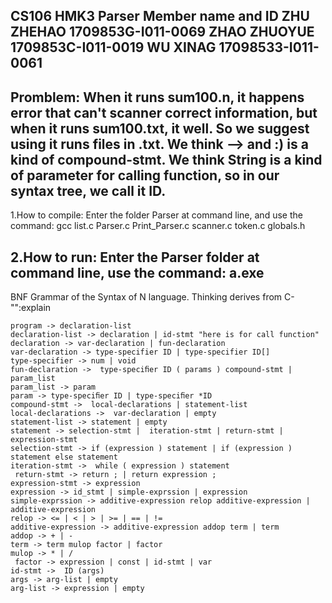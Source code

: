 CS106 HMK3 Parser
Member name and ID
ZHU ZHEHAO	1709853G-I011-0069
ZHAO ZHUOYUE	1709853C-I011-0019
WU XINAG	17098533-I011-0061
--------------------------------------------------------------
Promblem:
When it runs sum100.n, it happens error that can't scanner correct information,
but when it runs sum100.txt, it well.
So we suggest using it runs files in .txt.
We think --> and :) is a kind of compound-stmt.
We think String is a kind of parameter for calling function,
so in our syntax tree, we call it ID.
--------------------------------------------------------------
1.How to compile:
Enter the folder Parser at command line, and use the command: 
gcc list.c Parser.c Print_Parser.c scanner.c token.c globals.h

2.How to run:
Enter the Parser folder at command line, use the command: a.exe
--------------------------------------------------------------
BNF Grammar of the Syntax of N language.
Thinking derives from C-
"":explain

~~~~~~~~~~~~~~~~~~~~~~~~~~~~
program -> declaration-list
declaration-list -> declaration | id-stmt "here is for call function"
declaration -> var-declaration | fun-declaration 
var-declaration -> type-specifier ID | type-specifier ID[]
type-specifier -> num | void
fun-declaration ->  type-speciﬁer ID ( params ) compound-stmt | param_list
param_list -> param
param -> type-speciﬁer ID | type-speciﬁer *ID
compound-stmt ->  local-declarations | statement-list
local-declarations ->  var-declaration | empty 
statement-list -> statement | empty 
statement -> selection-stmt |  iteration-stmt | return-stmt | expression-stmt
selection-stmt -> if (expression ) statement | if (expression ) statement else statement 
iteration-stmt ->  while ( expression ) statement 
 return-stmt -> return ; | return expression ; 
expression-stmt -> expression
expression -> id_stmt | simple-exprssion | expression
simple-exprssion -> additive-expression relop additive-expression | additive-expression 
relop -> <= | < | > | >= | == | !=
additive-expression -> additive-expression addop term | term
addop -> + | -
term -> term mulop factor | factor 
mulop -> * | / 
 factor -> expression | const | id-stmt | var
id-stmt ->  ID (args) 
args -> arg-list | empty
arg-list -> expression | empty